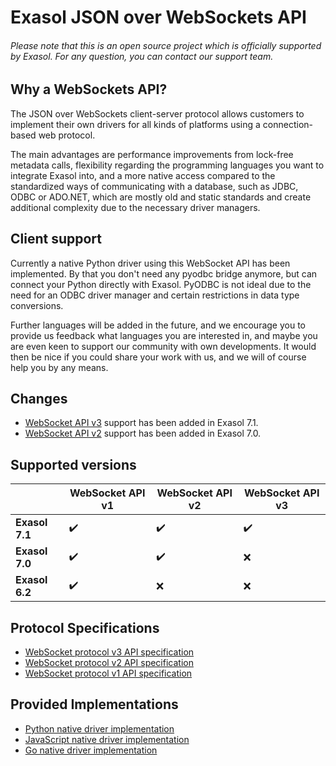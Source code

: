 # Exasol JSON over WebSockets API

###### Please note that this is an open source project which is officially supported by Exasol. For any question, you can contact our support team.

## Why a WebSockets API?

The JSON over WebSockets client-server protocol allows customers to 
implement their own drivers for all kinds of platforms using a 
connection-based web protocol. 

The main advantages are performance improvements from lock-free metadata calls, flexibility regarding the programming languages 
you want to integrate Exasol into, and a more native access compared to 
the standardized ways of communicating with a database, such as JDBC, 
ODBC or ADO.NET, which are mostly old and static standards and create
additional complexity due to the necessary driver managers.

## Client support

Currently a native Python driver using this WebSocket API has been
implemented. By that you don't need any pyodbc bridge anymore, but 
can connect your Python directly with Exasol. PyODBC is not ideal due
to the need for an ODBC driver manager and certain restrictions in 
data type conversions.

Further languages will be added in the future, and we encourage you
to provide us feedback what languages you are interested in, and 
maybe you are even keen to support our community with own developments. 
It would then be nice if you could share your work with us, and 
we will of course help you by any means. 

## Changes
* [WebSocket API v3](docs/WebsocketAPIV3.md) support has been added in Exasol 7.1.
* [WebSocket API v2](docs/WebsocketAPIV2.md) support has been added in Exasol 7.0.

## Supported versions
| | WebSocket API v1 | WebSocket API v2 | WebSocket API v3 |
| --- | --- | --- | --- |
| **Exasol 7.1** | :heavy_check_mark: | :heavy_check_mark: | :heavy_check_mark: |
| **Exasol 7.0** | :heavy_check_mark: | :heavy_check_mark: | :x: |
| **Exasol 6.2** | :heavy_check_mark: | :x: | :x: |

## Protocol Specifications
* [WebSocket protocol v3 API specification](docs/WebsocketAPIV3.md)
* [WebSocket protocol v2 API specification](docs/WebsocketAPIV2.md)
* [WebSocket protocol v1 API specification](docs/WebsocketAPIV1.md)

## Provided Implementations
* [Python native driver implementation](python/)
* [JavaScript native driver implementation](javascript/)
* [Go native driver implementation](https://github.com/exasol/exasol-driver-go)
